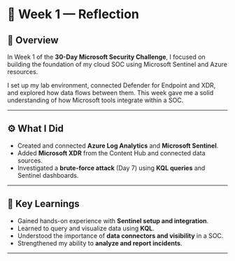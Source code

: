 # 💭 Week 1 — Reflection

## 🧩 Overview
In Week 1 of the **30-Day Microsoft Security Challenge**, I focused on building the foundation of my cloud SOC using Microsoft Sentinel and Azure resources.  

I set up my lab environment, connected Defender for Endpoint and XDR, and explored how data flows between them. This week gave me a solid understanding of how Microsoft tools integrate within a SOC.

---

## ⚙️ What I Did
- Created and connected **Azure Log Analytics** and **Microsoft Sentinel**.    
- Added **Microsoft XDR** from the Content Hub and connected data sources.  
- Investigated a **brute-force attack** (Day 7) using **KQL queries** and Sentinel dashboards.

---

## 🧠 Key Learnings
- Gained hands-on experience with **Sentinel setup and integration**.  
- Learned to query and visualize data using **KQL**.  
- Understood the importance of **data connectors and visibility** in a SOC.  
- Strengthened my ability to **analyze and report incidents**.

---


